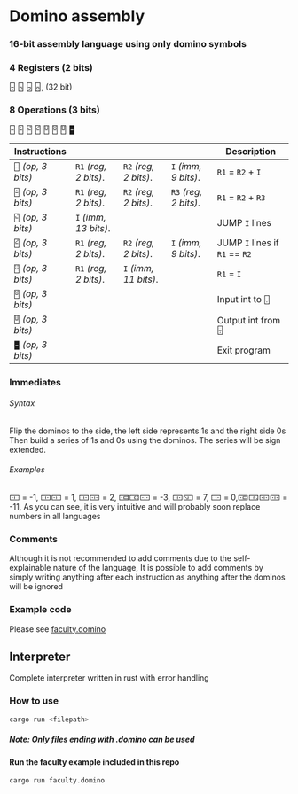 # Domino assembly

### 16-bit assembly language using only domino symbols

### 4 Registers (2 bits)
🁤 🁥 🁦 🁧, (32 bit)
### 8 Operations (3 bits)
🁣 🁪 🁱 🁸 🁿 🂆 🂍 🁢



| **Instructions**                    ||||**Description**|
| - | - |- |- |-|
| `🁣` _(op, 3 bits)_| `R1` _(reg, 2 bits)_.|`R2` _(reg, 2 bits)_.|`I` _(imm, 9 bits)_.|`R1` = `R2` + `I`|
| `🁪` _(op, 3 bits)_| `R1` _(reg, 2 bits)_.|`R2` _(reg, 2 bits)_.|`R3` _(reg, 2 bits)_.|`R1` = `R2` + `R3`|
| `🁱` _(op, 3 bits)_|`I` _(imm, 13 bits)_.|||JUMP `I` lines|
| `🁸` _(op, 3 bits)_| `R1` _(reg, 2 bits)_.|`R2` _(reg, 2 bits)_.|`I` _(imm, 9 bits)_.|JUMP `I` lines if `R1` == `R2`|
| `🁿` _(op, 3 bits)_| `R1` _(reg, 2 bits)_.|`I` _(imm, 11 bits)_.||`R1` = `I`|
| `🂆` _(op, 3 bits)_||||Input int to `🁤`|
| `🂍` _(op, 3 bits)_||||Output int from `🁤`|
| `🁢` _(op, 3 bits)_||||Exit program|


### Immediates
###### Syntax
Flip the dominos to the side, the left side represents 1s and the right side 0s
Then build a series of 1s and 0s using the dominos. The series will be sign extended.
###### Examples
🀸 = -1,
🀲🀸 = 1,
🀲🀹 = 2,
🀾🀵🀹 = -3,
🀲🁆 = 7,
🀲 = 0,🀾🀳🀹🀹 = -11, As you can see, it is very intuitive and will probably soon replace numbers in all languages

### Comments
Although it is not recommended to add comments due to the self-explainable nature of the language, It is possible to add comments by simply writing anything after each instruction as anything after the dominos will be ignored

### Example code
Please see [faculty.domino](faculty.domino)

## Interpreter

Complete interpreter written in rust with error handling

### How to use
```zsh
cargo run <filepath>
```
##### Note: Only files ending with .domino can be used

#### Run the faculty example included in this repo
```zsh
cargo run faculty.domino
```
